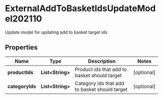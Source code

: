 

# ExternalAddToBasketIdsUpdateModel202110

Update model for updating add to basket target ids

## Properties

Name | Type | Description | Notes
------------ | ------------- | ------------- | -------------
**productIds** | **List&lt;String&gt;** | Product ids that add to basket should target |  [optional]
**categoryIds** | **List&lt;String&gt;** | Category ids that add to basket should target |  [optional]



